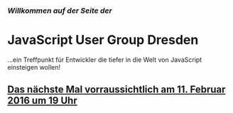 ### *Willkommen auf der Seite der*

# JavaScript User Group Dresden


…ein Treffpunkt für Entwickler die tiefer in die Welt von JavaScript einsteigen wollen!

## [Das nächste Mal vorraussichtlich am 11. Februar **2016** um 19 Uhr](#treffen-der-user-group)
